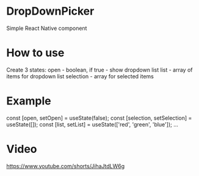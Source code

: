 # DropDownPicker
Simple React Native component
# How to use
Create 3 states:
open - boolean, if true - show dropdown list
list - array of items for dropdown list
selection - array for selected items
# Example
const [open, setOpen] = useState(false);
const [selection, setSelection] = useState([]);
const [list, setList] = useState(['red', 'green', 'blue']);
  ...
<DropDownPicker
  open={open}
  setOpen={setOpen}
  selection={selection}
  setSelection={setSelection}
  list={list}
/>

# Video
https://www.youtube.com/shorts/JihaJtdLW6g

